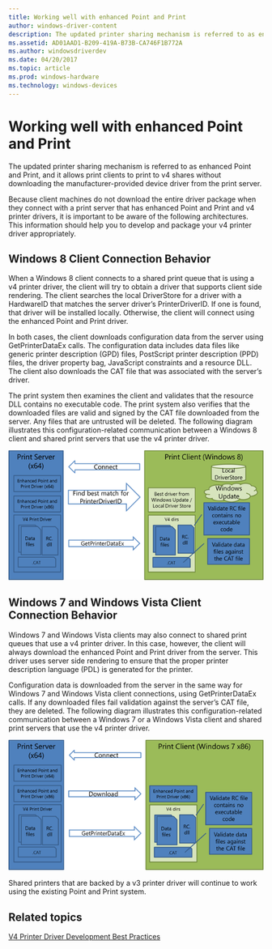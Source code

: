 ```yaml
---
title: Working well with enhanced Point and Print
author: windows-driver-content
description: The updated printer sharing mechanism is referred to as enhanced Point and Print, and it allows print clients to print to v4 shares without downloading the manufacturer-provided device driver from the print server.
ms.assetid: AD01AAD1-B209-419A-B73B-CA746F1B772A
ms.author: windowsdriverdev
ms.date: 04/20/2017
ms.topic: article
ms.prod: windows-hardware
ms.technology: windows-devices
---
```


# Working well with enhanced Point and Print


The updated printer sharing mechanism is referred to as enhanced Point and Print, and it allows print clients to print to v4 shares without downloading the manufacturer-provided device driver from the print server.

Because client machines do not download the entire driver package when they connect with a print server that has enhanced Point and Print and v4 printer drivers, it is important to be aware of the following architectures. This information should help you to develop and package your v4 printer driver appropriately.

## Windows 8 Client Connection Behavior


When a Windows 8 client connects to a shared print queue that is using a v4 printer driver, the client will try to obtain a driver that supports client side rendering. The client searches the local DriverStore for a driver with a HardwareID that matches the server driver’s PrinterDriverID. If one is found, that driver will be installed locally. Otherwise, the client will connect using the enhanced Point and Print driver.

In both cases, the client downloads configuration data from the server using GetPrinterDataEx calls. The configuration data includes data files like generic printer description (GPD) files, PostScript printer description (PPD) files, the driver property bag, JavaScript constraints and a resource DLL. The client also downloads the CAT file that was associated with the server’s driver.

The print system then examines the client and validates that the resource DLL contains no executable code. The print system also verifies that the downloaded files are valid and signed by the CAT file downloaded from the server. Any files that are untrusted will be deleted. The following diagram illustrates this configuration-related communication between a Windows 8 client and shared print servers that use the v4 printer driver.

![configuration-related communication between a windows 8 print client and a print server with a v4 print driver. configuration information is downloaded using getprinterdataex calls.](images/win8and-epp.png)

## Windows 7 and Windows Vista Client Connection Behavior


Windows 7 and Windows Vista clients may also connect to shared print queues that use a v4 printer driver. In this case, however, the client will always download the enhanced Point and Print driver from the server. This driver uses server side rendering to ensure that the proper printer description language (PDL) is generated for the printer.

Configuration data is downloaded from the server in the same way for Windows 7 and Windows Vista client connections, using GetPrinterDataEx calls. If any downloaded files fail validation against the server’s CAT file, they are deleted. The following diagram illustrates this configuration-related communication between a Windows 7 or a Windows Vista client and shared print servers that use the v4 printer driver.

![configuration-related communication between a windows 7 or windows vista print client and a print server with a v4 print driver. configuration information is downloaded using getprinterdataex calls.](images/win7and-epp.png)

Shared printers that are backed by a v3 printer driver will continue to work using the existing Point and Print system.

## Related topics
[V4 Printer Driver Development Best Practices](v4-printer-driver-development-best-practices.md)  



